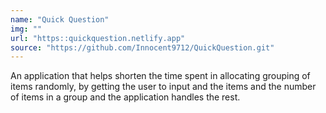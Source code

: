 ```yaml
---
name: "Quick Question"
img: ""
url: "https::quickquestion.netlify.app"
source: "https://github.com/Innocent9712/QuickQuestion.git"
---
```


An application that helps shorten the time spent in allocating grouping of items randomly, by getting
the user to input and the items and the number of items in a group and the application handles the rest.